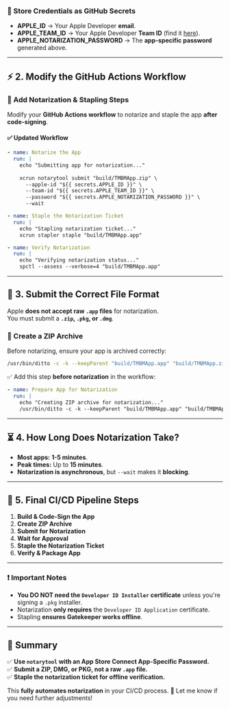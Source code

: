 ### **🔹 Store Credentials as GitHub Secrets**
- **APPLE_ID** → Your Apple Developer **email**.
- **APPLE_TEAM_ID** → Your Apple Developer **Team ID** (find it [here](https://developer.apple.com/account)).
- **APPLE_NOTARIZATION_PASSWORD** → The **app-specific password** generated above.


---

## **⚡ 2. Modify the GitHub Actions Workflow**
### **🔹 Add Notarization & Stapling Steps**
Modify your **GitHub Actions workflow** to notarize and staple the app **after code-signing**.

#### **✅ Updated Workflow**
```yaml
- name: Notarize the App
  run: |
    echo "Submitting app for notarization..."
    
    xcrun notarytool submit "build/TMBMApp.zip" \
      --apple-id "${{ secrets.APPLE_ID }}" \
      --team-id "${{ secrets.APPLE_TEAM_ID }}" \
      --password "${{ secrets.APPLE_NOTARIZATION_PASSWORD }}" \
      --wait

- name: Staple the Notarization Ticket
  run: |
    echo "Stapling notarization ticket..."
    xcrun stapler staple "build/TMBMApp.app"

- name: Verify Notarization
  run: |
    echo "Verifying notarization status..."
    spctl --assess --verbose=4 "build/TMBMApp.app"
```

---

## **🔑 3. Submit the Correct File Format**
Apple **does not accept raw `.app` files** for notarization.  
You must submit a **`.zip`, `.pkg`, or `.dmg`**.

### **🔹 Create a ZIP Archive**
Before notarizing, ensure your app is archived correctly:

```sh
/usr/bin/ditto -c -k --keepParent "build/TMBMApp.app" "build/TMBMApp.zip"
```

✅ Add this step **before notarization** in the workflow:

```yaml
- name: Prepare App for Notarization
  run: |
    echo "Creating ZIP archive for notarization..."
    /usr/bin/ditto -c -k --keepParent "build/TMBMApp.app" "build/TMBMApp.zip"
```

---

## **⏳ 4. How Long Does Notarization Take?**
- **Most apps:** **1-5 minutes**.
- **Peak times:** Up to **15 minutes**.
- **Notarization is asynchronous**, but `--wait` makes it **blocking**.

---

## **🚀 5. Final CI/CD Pipeline Steps**
1. **Build & Code-Sign the App**
2. **Create ZIP Archive**
3. **Submit for Notarization**
4. **Wait for Approval**
5. **Staple the Notarization Ticket**
6. **Verify & Package App**

---

### **❗ Important Notes**
- **You DO NOT need the `Developer ID Installer` certificate** unless you're signing a `.pkg` installer.
- Notarization **only requires** the `Developer ID Application` certificate.
- Stapling **ensures Gatekeeper works offline**.

---

## **🎯 Summary**
✅ **Use `notarytool` with an App Store Connect App-Specific Password.**  
✅ **Submit a ZIP, DMG, or PKG, not a raw `.app` file.**  
✅ **Staple the notarization ticket for offline verification.**  

This **fully automates notarization** in your CI/CD process. 🚀 Let me know if you need further adjustments!